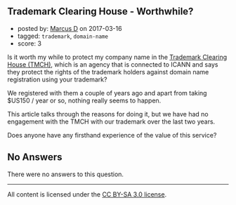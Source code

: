 ## Trademark Clearing House - Worthwhile?

- posted by: [Marcus D](https://stackexchange.com/users/258531/marcus-d) on 2017-03-16
- tagged: `trademark`, `domain-name`
- score: 3

<p>Is it worth my while to protect my company name in the <a href="http://trademark-clearinghouse.com/" rel="nofollow noreferrer">Trademark Clearing House (TMCH)</a>, which is an agency that is connected to ICANN and says they protect the rights of the trademark holders against domain name registration using your trademark?</p>

<p>We registered with them a couple of years ago and apart from taking $US150 / year or so, nothing really seems to happen.</p>

<p>This article talks through the reasons for doing it, but we have had no engagement with the TMCH with our trademark over the last two years.</p>

<p>Does anyone have any firsthand experience of the value of this service? </p>


## No Answers

There were no answers to this question.


---

All content is licensed under the [CC BY-SA 3.0 license](https://creativecommons.org/licenses/by-sa/3.0/).
